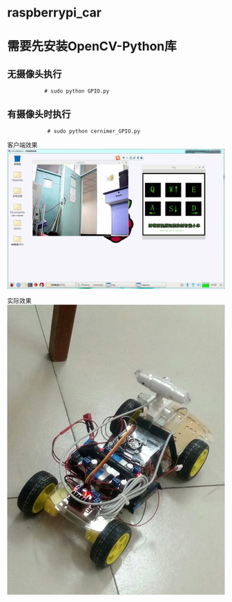 #                                             raspberrypi_car
 
需要先安装OpenCV-Python库 
==========================

无摄像头执行
-------------
                
                # sudo python GPIO.py

有摄像头时执行
----

                 # sudo python cernimer_GPIO.py

客户端效果
![sadas](https://raw.githubusercontent.com/LiuXinyu12378/raspberrypi_car/master/picture/psb%20(1).jpg)

实际效果
![asda](https://github.com/LiuXinyu12378/raspberrypi_car/blob/master/picture/psb.jpg)
